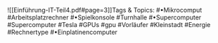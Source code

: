 
![[Einführung-IT-Teil4.pdf#page=3]]Tags & Topics:
   #•Mikrocomput
   #Arbeitsplatzrechner
   #•Spielkonsole
   #Turnhalle
   #•Supercomputer
   #Supercomputer
   #Tesla
   #GPUs
   #gpu
   #Vorläufer
   #Kleinstadt
   #Energie
   #Rechnertype
   #•Einplatinencomputer